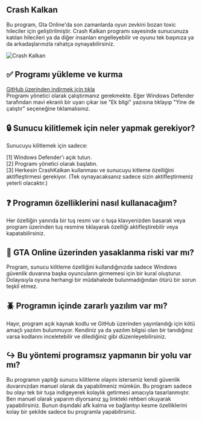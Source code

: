 ## Crash Kalkan
Bu program, Gta Online'da son zamanlarda oyun zevkini bozan toxic hileciler için geliştirilmiştir. Crash Kalkan programı sayesinde sunucunuza katılan hilecileri ya da diğer insanları engelleyebilir ve oyunu tek başınıza ya da arkadaşlarınızla rahatça oynayabilirsiniz.

![Crash Kalkan](https://i.hizliresim.com/1jsrxg1.png)

## ✅ Programı yükleme ve kurma

[GitHub üzerinden indirmek için tıkla](https://github.com/ronaldinho62/CrashKalkan/releases/download/crashkalkan/CrashKalkan.exe) <br>
Programı yönetici olarak çalıştırmanız gerekmekte. Eğer Windows Defender tarafından mavi ekranlı bir uyarı çıkar ise "Ek bilgi" yazısına tıklayıp "Yine de çalıştır" seçeneğine tıklamalısınız.

## 🔒 Sunucu kilitlemek için neler yapmak gerekiyor?
Sunucuyu kilitlemek için sadece:

[1] Windows Defender'ı açık tutun.<br>
[2] Programı yönetici olarak başlatın.<br>
[3] Herkesin CrashKalkan kullanması ve sunucuyu kitleme özelliğini aktifleştirmesi gerekiyor. (Tek oynayacaksanız sadece sizin aktifleştirmeniz yeterli olacaktır.)

## ❓ Programın özelliklerini nasıl kullanacağım?
Her özelliğin yanında bir tuş resmi var o tuşa klavyenizden basarak veya program üzerinden tuş resmine tıklayarak özelliği aktifleştirebilir veya kapatabilirsiniz.

## 🚫 GTA Online üzerinden yasaklanma riski var mı?
Program, sunucu kilitleme özelliğini kullandığınızda sadece Windows güvenlik duvarına başka oyuncuların girmemesi için bir kural oluşturur. Dolayısıyla oyuna herhangi bir müdahalede bulunmadığından ötürü bir sorun teşkil etmez.

## 🪲 Programın içinde zararlı yazılım var mı?
Hayır, program açık kaynak kodlu ve GitHub üzerinden yayınlandığı için kötü amaçlı yazılım bulunmuyor. Kendiniz ya da yazılım bilgisi olan bir tanıdığınız varsa kodlarını inceletebilir ve dilediğiniz gibi düzenleyebilirsiniz.

## ↪️ Bu yöntemi programsız yapmanın bir yolu var mı?
Bu programın yaptığı sunucu kilitleme olayını isterseniz kendi güvenlik duvarınızdan manuel olarak da yapabilmeniz mümkün. Bu program sadece bu olayı tek bir tuşa indigeyerek kolaylık getirmesi amacıyla tasarlanmıştır. Ben manuel olarak yaparım diyorsanız [şu](https://leo3418.github.io/collections/gta-online-guides/firewall-rule-on-pc) linkteki rehberi okuyarak yapabilirsiniz. Bunun dışındaki afk kalma ve bağlantıyı kesme özelliklerini kolay bir şekilde sadece bu programla yapabilirsiniz.

